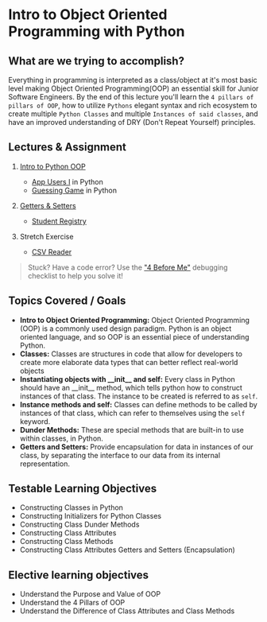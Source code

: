 # Intro to Object Oriented Programming with Python

## What are we trying to accomplish?

Everything in programming is interpreted as a class/object at it's most basic level making Object Oriented Programming(OOP) an essential skill for Junior Software Engineers. By the end of this lecture you'll learn the `4 pillars of pillars of OOP`, how to utilize `Pythons` elegant syntax and rich ecosystem to create multiple `Python Classes` and multiple `Instances of said classes`, and have an improved understanding of DRY (Don't Repeat Yourself) principles.

## Lectures & Assignment

1. [Intro to Python OOP](./1-intro-python-oop.md)

    - [App Users I](https://github.com/Code-Platoon-Assignments/oop-app-users-i.git) in Python
    - [Guessing Game](https://github.com/Code-Platoon-Assignments/oop-guessing-game.git) in Python

2. [Getters & Setters](./2-abstraction-get-set.md)

    - [Student Registry](https://github.com/Code-Platoon-Assignments/oop-student-registry.git)

3. Stretch Exercise

    - [CSV Reader](https://github.com/Code-Platoon-Assignments/csv-reader.git)

> Stuck? Have a code error? Use the ["4 Before Me"](https://docs.google.com/document/d/1nseOs5oabYBKNHfwJZNAR7GlU0zkZxNagsw63AD7XV0/edit) debugging checklist to help you solve it!

## Topics Covered / Goals

- **Intro to Object Oriented Programming:** Object Oriented Programming (OOP) is a commonly used design paradigm. Python is an object oriented language, and so OOP is an essential piece of understanding Python.
- **Classes:** Classes are structures in code that allow for developers to create more elaborate data types that can better reflect real-world objects
- **Instantiating objects with \_\_init\_\_ and self:** Every class in Python should have an \_\_init\_\_ method, which tells python how to construct instances of that class. The instance to be created is referred to as `self`.
- **Instance methods and self:** Classes can define methods to be called by instances of that class, which can refer to themselves using the `self` keyword.
- **Dunder Methods:** These are special methods that are built-in to use within classes, in Python.
- **Getters and Setters:** Provide encapsulation for data in instances of our class, by separating the interface to our data from its internal representation.

## Testable Learning Objectives

- Constructing Classes in Python
- Constructing Initializers for Python Classes
- Constructing Class Dunder Methods
- Constructing Class Attributes
- Constructing Class Methods
- Constructing Class Attributes Getters and Setters (Encapsulation)

## Elective learning objectives

- Understand the Purpose and Value of OOP
- Understand the 4 Pillars of OOP
- Understand the Difference of Class Attributes and Class Methods
